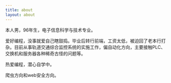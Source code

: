 ```yaml
---
title: about
layout: about
---
```


本人男，96年生，电子信息科学与技术专业。

爱好编程，没事就爱自己瞎鼓捣。毕业后转行前端，工资太低，被迫回了老本行打杂。目前从事轨道交通综合监控系统的实施工作，偏自动化方向，主要接触PLC、交换机和服务器各种稀奇古怪的问题等。

热爱编程，潜心自学中。

爬虫方向和web安全方向。
